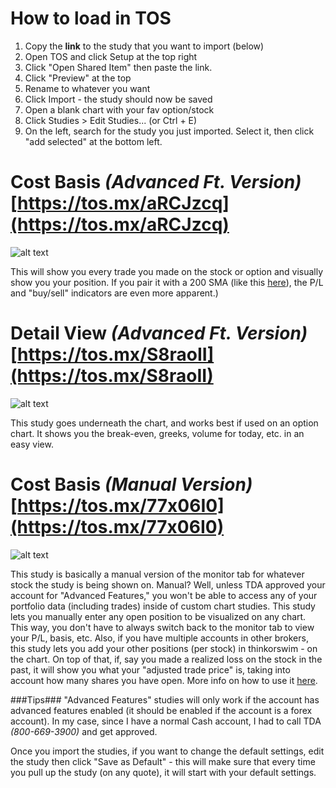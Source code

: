 # How to load in TOS #

1. Copy the **link** to the study that you want to import (below)
2. Open TOS and click Setup at the top right
3. Click "Open Shared Item" then paste the link. 
4. Click "Preview" at the top
5. Rename to whatever you want
7. Click Import - the study should now be saved
8. Open a blank chart with your fav option/stock
9. Click Studies > Edit Studies... (or Ctrl + E)
10. On the left, search for the study you just imported. Select it, then click "add selected" at the bottom left.

# Cost Basis _(Advanced Ft. Version)_   [https://tos.mx/aRCJzcq](https://tos.mx/aRCJzcq) #

![alt text](https://i.imgur.com/0d7lxCF.png)

This will show you every trade you made on the stock or option and visually show you your position. If you pair it with a 200 SMA (like this [here](https://preview.redd.it/hwyby2bf58r61.png?width=1237&format=png&auto=webp&s=57ec1a84d3395d9ebc064bbe9dc8f6a5ca17aa2f)), the P/L and "buy/sell" indicators are even more apparent.)

# Detail View _(Advanced Ft. Version)_   [https://tos.mx/S8raoII](https://tos.mx/S8raoII) #

![alt text](https://imgur.com/SkYCoT9)

This study goes underneath the chart, and works best if used on an option chart. It shows you the break-even, greeks, volume for today, etc. in an easy view.

# Cost Basis _(Manual Version)_   [https://tos.mx/77x06I0](https://tos.mx/77x06I0) #

![alt text](https://preview.redd.it/hwyby2bf58r61.png?width=1237&format=png&auto=webp&s=57ec1a84d3395d9ebc064bbe9dc8f6a5ca17aa2f)

This study is basically a manual version of the monitor tab for whatever stock the study is being shown on. Manual? Well, unless TDA approved your account for "Advanced Features," you won't be able to access any of your portfolio data (including trades) inside of custom chart studies. This study lets you manually enter any open position to be visualized on any chart. This way, you don't have to always switch back to the monitor tab to view your P/L, basis, etc. Also, if you have multiple accounts in other brokers, this study lets you add your other positions (per stock) in thinkorswim - on the chart. On top of that, if, say you made a realized loss on the stock in the past, it will show you what your "adjusted trade price" is, taking into account how many shares you have open.
More info on how to use it [here](https://www.reddit.com/r/thinkorswim/comments/mj5pbf/costbasis_advanced_thinkscript/).

###Tips###
"Advanced Features" studies will only work if the account has advanced features enabled (it should be enabled if the account is a forex account). 
In my case, since I have a normal Cash account, I had to call TDA _(800-669-3900)_ and get approved.

Once you import the studies, if you want to change the default settings, edit the study then click "Save as Default" - this will make sure that every time you pull up the study (on any quote), it will start with your default settings.

